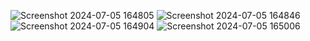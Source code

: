 ![Screenshot 2024-07-05 164805](https://github.com/gnanaguru-p/Hoobank/assets/140615322/7ebbb941-d142-4b91-9441-bf691c7d533a)
![Screenshot 2024-07-05 164846](https://github.com/gnanaguru-p/Hoobank/assets/140615322/f8a71901-7860-4d81-aa82-393a2a3f2f42)
![Screenshot 2024-07-05 164904](https://github.com/gnanaguru-p/Hoobank/assets/140615322/d97e2a54-505d-41f9-9daa-a39603512192)
![Screenshot 2024-07-05 165006](https://github.com/gnanaguru-p/Hoobank/assets/140615322/495fd560-210b-45b1-91f2-e115833287d1)
